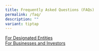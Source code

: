```yaml
---
title: Frequently Asked Questions (FAQs)
permalink: /faq/
description: ""
variant: tiptap
---
```

<p></p><div class="isomer-card-grid"><a rel="noopener noreferrer nofollow" href="https://osir.gov.sg/faq/designated-entities" class="isomer-card"><div class="isomer-card-body"><div class="isomer-card-title">For Designated Entities</div><div class="isomer-card-link"> </div></div></a><a rel="noopener noreferrer nofollow" href="https://osir.gov.sg/faq/businesses-and-investors" class="isomer-card"><div class="isomer-card-body"><div class="isomer-card-title">For Businesses and Investors</div><div class="isomer-card-link"> </div></div></a></div><p></p>